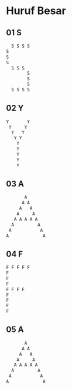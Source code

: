 # Huruf Besar

## 01 S

```txt
  S S S S
S
S
S
  S S S
        S
        S
        S
  S S S S
```

## 02 Y

```txt
Y       Y
 Y     Y
  Y   Y
   Y Y
    Y
    Y
    Y
    Y
    Y
```

## 03 A

```txt
       A
      A A
     A   A
    A     A
   A A A A A
  A         A
 A           A
A             A
```

## 04 F

```txt
F F F F F  
F          
F          
F          
F F F F    
F          
F          
F          
F          
```

## 05 A

```txt
       A
      A A
     A   A
    A     A
   A A A A A
  A         A
 A           A
A             A
```
